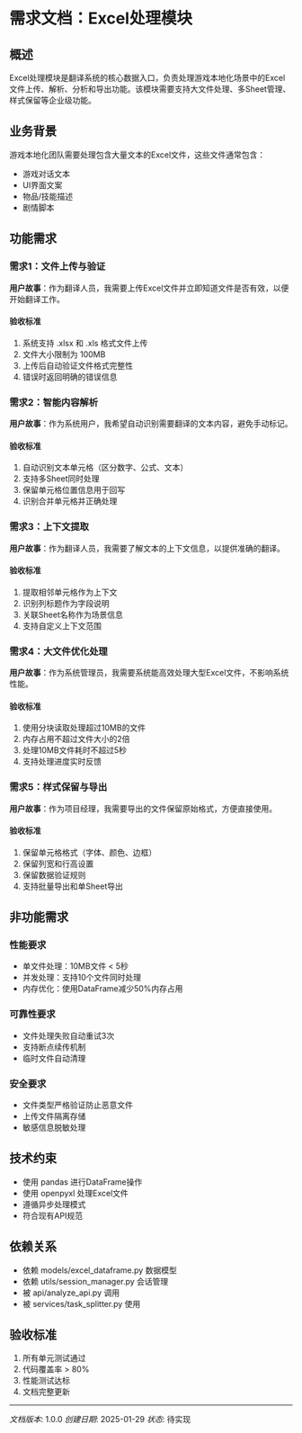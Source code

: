 # 需求文档：Excel处理模块

## 概述

Excel处理模块是翻译系统的核心数据入口，负责处理游戏本地化场景中的Excel文件上传、解析、分析和导出功能。该模块需要支持大文件处理、多Sheet管理、样式保留等企业级功能。

## 业务背景

游戏本地化团队需要处理包含大量文本的Excel文件，这些文件通常包含：
- 游戏对话文本
- UI界面文案
- 物品/技能描述
- 剧情脚本

## 功能需求

### 需求1：文件上传与验证

**用户故事**：作为翻译人员，我需要上传Excel文件并立即知道文件是否有效，以便开始翻译工作。

#### 验收标准
1. 系统支持 .xlsx 和 .xls 格式文件上传
2. 文件大小限制为 100MB
3. 上传后自动验证文件格式完整性
4. 错误时返回明确的错误信息

### 需求2：智能内容解析

**用户故事**：作为系统用户，我希望自动识别需要翻译的文本内容，避免手动标记。

#### 验收标准
1. 自动识别文本单元格（区分数字、公式、文本）
2. 支持多Sheet同时处理
3. 保留单元格位置信息用于回写
4. 识别合并单元格并正确处理

### 需求3：上下文提取

**用户故事**：作为翻译人员，我需要了解文本的上下文信息，以提供准确的翻译。

#### 验收标准
1. 提取相邻单元格作为上下文
2. 识别列标题作为字段说明
3. 关联Sheet名称作为场景信息
4. 支持自定义上下文范围

### 需求4：大文件优化处理

**用户故事**：作为系统管理员，我需要系统能高效处理大型Excel文件，不影响系统性能。

#### 验收标准
1. 使用分块读取处理超过10MB的文件
2. 内存占用不超过文件大小的2倍
3. 处理10MB文件耗时不超过5秒
4. 支持处理进度实时反馈

### 需求5：样式保留与导出

**用户故事**：作为项目经理，我需要导出的文件保留原始格式，方便直接使用。

#### 验收标准
1. 保留单元格格式（字体、颜色、边框）
2. 保留列宽和行高设置
3. 保留数据验证规则
4. 支持批量导出和单Sheet导出

## 非功能需求

### 性能要求
- 单文件处理：10MB文件 < 5秒
- 并发处理：支持10个文件同时处理
- 内存优化：使用DataFrame减少50%内存占用

### 可靠性要求
- 文件处理失败自动重试3次
- 支持断点续传机制
- 临时文件自动清理

### 安全要求
- 文件类型严格验证防止恶意文件
- 上传文件隔离存储
- 敏感信息脱敏处理

## 技术约束

- 使用 pandas 进行DataFrame操作
- 使用 openpyxl 处理Excel文件
- 遵循异步处理模式
- 符合现有API规范

## 依赖关系

- 依赖 models/excel_dataframe.py 数据模型
- 依赖 utils/session_manager.py 会话管理
- 被 api/analyze_api.py 调用
- 被 services/task_splitter.py 使用

## 验收标准

1. 所有单元测试通过
2. 代码覆盖率 > 80%
3. 性能测试达标
4. 文档完整更新

---
*文档版本*: 1.0.0
*创建日期*: 2025-01-29
*状态*: 待实现